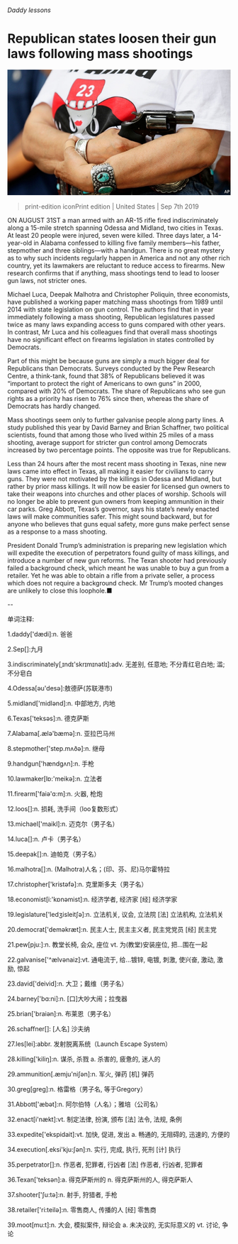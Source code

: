 ###### Daddy lessons

# Republican states loosen their gun laws following mass shootings 

![image](images/20190907_USP004_0.jpg) 

> print-edition iconPrint edition | United States | Sep 7th 2019 

ON AUGUST 31ST a man armed with an AR-15 rifle fired indiscriminately along a 15-mile stretch spanning Odessa and Midland, two cities in Texas. At least 20 people were injured, seven were killed. Three days later, a 14-year-old in Alabama confessed to killing five family members—his father, stepmother and three siblings—with a handgun. There is no great mystery as to why such incidents regularly happen in America and not any other rich country, yet its lawmakers are reluctant to reduce access to firearms. New research confirms that if anything, mass shootings tend to lead to looser gun laws, not stricter ones. 

Michael Luca, Deepak Malhotra and Christopher Poliquin, three economists, have published a working paper matching mass shootings from 1989 until 2014 with state legislation on gun control. The authors find that in year immediately following a mass shooting, Republican legislatures passed twice as many laws expanding access to guns compared with other years. In contrast, Mr Luca and his colleagues find that overall mass shootings have no significant effect on firearms legislation in states controlled by Democrats. 

Part of this might be because guns are simply a much bigger deal for Republicans than Democrats. Surveys conducted by the Pew Research Centre, a think-tank, found that 38% of Republicans believed it was “important to protect the right of Americans to own guns” in 2000, compared with 20% of Democrats. The share of Republicans who see gun rights as a priority has risen to 76% since then, whereas the share of Democrats has hardly changed. 

Mass shootings seem only to further galvanise people along party lines. A study published this year by David Barney and Brian Schaffner, two political scientists, found that among those who lived within 25 miles of a mass shooting, average support for stricter gun control among Democrats increased by two percentage points. The opposite was true for Republicans. 

Less than 24 hours after the most recent mass shooting in Texas, nine new laws came into effect in Texas, all making it easier for civilians to carry guns. They were not motivated by the killings in Odessa and Midland, but rather by prior mass killings. It will now be easier for licensed gun owners to take their weapons into churches and other places of worship. Schools will no longer be able to prevent gun owners from keeping ammunition in their car parks. Greg Abbott, Texas’s governor, says his state’s newly enacted laws will make communities safer. This might sound backward, but for anyone who believes that guns equal safety, more guns make perfect sense as a response to a mass shooting. 

President Donald Trump’s administration is preparing new legislation which will expedite the execution of perpetrators found guilty of mass killings, and introduce a number of new gun reforms. The Texan shooter had previously failed a background check, which meant he was unable to buy a gun from a retailer. Yet he was able to obtain a rifle from a private seller, a process which does not require a background check. Mr Trump’s mooted changes are unlikely to close this loophole.■ 

-- 

 单词注释:

1.daddy['dædi]:n. 爸爸 

2.Sep[]:九月 

3.indiscriminately[ˌɪndɪ'skrɪmɪnətlɪ]:adv. 无差别, 任意地; 不分青红皂白地; 滥; 不分皂白 

4.Odessa[әu'desә]:敖德萨(苏联港市) 

5.midland['midlәnd]:n. 中部地方, 内地 

6.Texas['teksәs]:n. 德克萨斯 

7.Alabama[.ælә'bæmә]:n. 亚拉巴马州 

8.stepmother['step.mʌðә]:n. 继母 

9.handgun['hændɡʌn]:n. 手枪 

10.lawmaker[lɒ:'meikә]:n. 立法者 

11.firearm['faiә'ɑ:m]:n. 火器, 枪炮 

12.loos[]:n. 损耗, 洗手间（loo复数形式） 

13.michael['maikl]:n. 迈克尔（男子名） 

14.luca[]:n. 卢卡（男子名） 

15.deepak[]:n. 迪帕克（男子名） 

16.malhotra[]:n. (Malhotra)人名；(印、芬、尼)马尔霍特拉 

17.christopher['kristәfә]:n. 克里斯多夫（男子名） 

18.economist[i:'kɒnәmist]:n. 经济学者, 经济家 [经] 经济学家 

19.legislature['ledʒisleitʃә]:n. 立法机关, 议会, 立法院 [法] 立法机构, 立法机关 

20.democrat['demәkræt]:n. 民主人士, 民主主义者, 民主党党员 [经] 民主党 

21.pew[pju:]:n. 教堂长椅, 会众, 座位 vt. 为(教堂)安装座位, 把...围在一起 

22.galvanise['^ælvәnaiz]:vt. 通电流于, 给...镀锌, 电镀, 刺激, 使兴奋, 激动, 激励, 惊起 

23.david['deivid]:n. 大卫；戴维（男子名） 

24.barney['bɑ:ni]:n. [口]大吵大闹；拉曳器 

25.brian['braiәn]:n. 布莱恩（男子名） 

26.schaffner[]: [人名] 沙夫纳 

27.les[lei]:abbr. 发射脱离系统（Launch Escape System） 

28.killing['kiliŋ]:n. 谋杀, 杀戮 a. 杀害的, 疲惫的, 迷人的 

29.ammunition[.æmju'niʃәn]:n. 军火, 弹药 [机] 弹药 

30.greg[greg]:n. 格雷格（男子名, 等于Gregory） 

31.Abbott['æbət]:n. 阿尔伯特（人名）；雅培（公司名） 

32.enact[i'nækt]:vt. 制定法律, 扮演, 颁布 [法] 法令, 法规, 条例 

33.expedite['ekspidait]:vt. 加快, 促进, 发出 a. 畅通的, 无阻碍的, 迅速的, 方便的 

34.execution[.eksi'kju:ʃәn]:n. 实行, 完成, 执行, 死刑 [计] 执行 

35.perpetrator[]:n. 作恶者, 犯罪者, 行凶者 [法] 作恶者, 行凶者, 犯罪者 

36.Texan['teksәn]:a. 得克萨斯州的 n. 得克萨斯州的人, 得克萨斯人 

37.shooter['ʃu:tә]:n. 射手, 狩猎者, 手枪 

38.retailer['ri:teilә]:n. 零售商人, 传播的人 [经] 零售商 

39.moot[mu:t]:n. 大会, 模拟案件, 辩论会 a. 未决议的, 无实际意义的 vt. 讨论, 争论 

